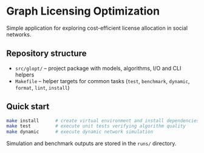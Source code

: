 # Graph Licensing Optimization

Simple application for exploring cost-efficient license allocation in social networks.

## Repository structure

- `src/glopt/` – project package with models, algorithms, I/O and CLI helpers
- `Makefile` – helper targets for common tasks (`test`, `benchmark`, `dynamic`, `format`, `lint`, `install`)

## Quick start

```sh
make install      # create virtual environment and install dependencies
make test         # execute unit tests verifying algorithm quality
make dynamic      # execute dynamic network simulation
```

Simulation and benchmark outputs are stored in the `runs/` directory.
